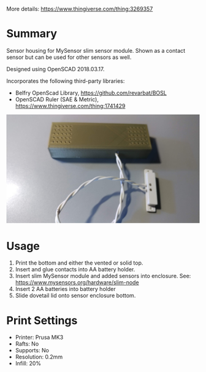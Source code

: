 More details: https://www.thingiverse.com/thing:3269357

# Summary
Sensor housing for MySensor slim sensor module. Shown as a contact sensor but can be used for other sensors as well.

Designed using OpenSCAD 2018.03.17.

Incorporates the following third-party libraries:
* Belfry OpenScad Library, https://github.com/revarbat/BOSL
* OpenSCAD Ruler (SAE & Metric), https://www.thingiverse.com/thing:1741429

![](https://github.com/joliva/mysensor_slim_enclosure/blob/master/mysensor_slim_housing.jpg)

# Usage

1. Print the bottom and either the vented or solid top.
2. Insert and glue contacts into AA battery holder.
3. Insert slim MySensor module and added sensors into enclosure. See: https://www.mysensors.org/hardware/slim-node
4. Insert 2 AA batteries into battery holder
5. Slide dovetail lid onto sensor enclosure bottom.

# Print Settings

* Printer: Prusa MK3
* Rafts: No
* Supports: No
* Resolution: 0.2mm
* Infill: 20%

